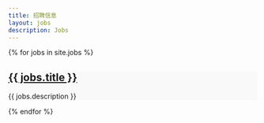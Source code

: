 ```yaml
---
title: 招聘信息
layout: jobs
description: Jobs
---
```


<div class="container pt-5 pb-5">
  <div class="row">
    <div class="col-12">
      {% for jobs in site.jobs %}
      <div class="job-listing mb-4 p-3 border rounded shadow-sm">
        <h2 class="job-title">
          <a href="{{ jobs.url }}" class="text-decoration-none text-dark">{{ jobs.title }}</a>
        </h2>
        <p class="job-description">{{ jobs.description }}</p>
      </div>
      {% endfor %}
    </div>
  </div>
</div>

<style>
  .job-listing {
    background-color: #f9f9f9;
    transition: transform 0.2s ease-in-out;
  }
  .job-listing:hover {
    transform: scale(1.02);
  }
  .job-title a:hover {
    color: #007bff;
  }
</style>
